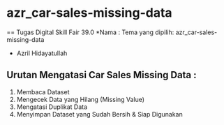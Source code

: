 # azr_car-sales-missing-data
==
Tugas Digital Skill Fair 39.0
*Nama :
Tema yang dipilih: azr_car-sales-missing-data
- Azril Hidayatullah
  
## Urutan Mengatasi Car Sales Missing Data : 
1. Membaca Dataset
2. Mengecek Data yang Hilang (Missing Value)
3. Mengatasi Duplikat Data
4. Menyimpan Dataset yang Sudah Bersih & Siap Digunakan
